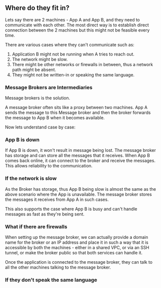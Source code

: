 ## Where do they fit in?

Lets say there are 2 machines - App A and App B, and they need to communicate with each other. The most direct way is to establish direct connection between the 2 machines but this might not be feasible every time.

There are various cases where they can't communicate such as:

1. Application B might not be running when A tries to reach out.
2. The network might be slow.
3. There might be other networks or firewalls in between, thus a network path might be absent.
4. They might not be written-in or speaking the same language.

### Message Brokers are Intermediaries
Message brokers is the solution. 

A message broker often sits like a proxy between two machines. App A sends the message to this Message broker and then the broker forwards the message to App B when it becomes available.

Now lets understand case by case:

### App B is down

If App B is down, it won't result in message being lost. The message broker has storage and can store all the messages that it receives.
When App B comes back online, it can connect to the broker and receive the messages. This allows reliability to the communication.

### If the network is slow

As the Broker has storage, thus App B being slow is almost the same as the above scenario where the App is unavailable. The message broker stores the messages it receives from App A in such cases.

This also supports the case where App B is busy and can't handle messages as fast as they're being sent.

### What if there are firewalls

When setting up the message broker, we can actually provide a domain name for the broker or an IP address and place it in such a way that it is accessible by both the machines - either in a shared VPC, or via an SSH tunnel, or make the broker public so that both services can handle it.

Once the application is connected to the message broker, they can talk to all the other machines talking to the message broker.

### If they don't speak the same language

